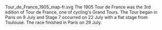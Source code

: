 Tour_de_France_1905_map-fr.svg The 1905 Tour de France was the 3rd edition of Tour de France, one of cycling's Grand Tours. The Tour began in Paris on 9 July and Stage 7 occurred on 22 July with a flat stage from Toulouse. The race finished in Paris on 29 July.
